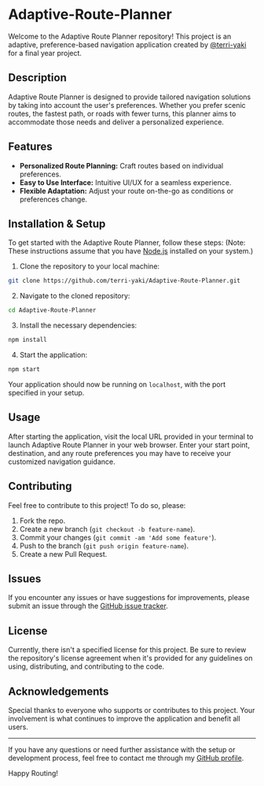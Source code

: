 # Adaptive-Route-Planner

Welcome to the Adaptive Route Planner repository! This project is an adaptive, preference-based navigation application created by [@terri-yaki](https://github.com/terri-yaki) for a final year project.

## Description

Adaptive Route Planner is designed to provide tailored navigation solutions by taking into account the user's preferences. Whether you prefer scenic routes, the fastest path, or roads with fewer turns, this planner aims to accommodate those needs and deliver a personalized experience.

## Features

- **Personalized Route Planning:** Craft routes based on individual preferences.
- **Easy to Use Interface:** Intuitive UI/UX for a seamless experience.
- **Flexible Adaptation:** Adjust your route on-the-go as conditions or preferences change.

## Installation & Setup

To get started with the Adaptive Route Planner, follow these steps:
(Note: These instructions assume that you have [Node.js](https://nodejs.org/en/) installed on your system.)

1. Clone the repository to your local machine:

```sh
git clone https://github.com/terri-yaki/Adaptive-Route-Planner.git
```

2. Navigate to the cloned repository:

```sh
cd Adaptive-Route-Planner
```

3. Install the necessary dependencies:

```sh
npm install
```

4. Start the application:

```sh
npm start
```

Your application should now be running on `localhost`, with the port specified in your setup.

## Usage

After starting the application, visit the local URL provided in your terminal to launch Adaptive Route Planner in your web browser. Enter your start point, destination, and any route preferences you may have to receive your customized navigation guidance.

## Contributing

Feel free to contribute to this project! To do so, please:

1. Fork the repo.
2. Create a new branch (`git checkout -b feature-name`).
3. Commit your changes (`git commit -am 'Add some feature'`).
4. Push to the branch (`git push origin feature-name`).
5. Create a new Pull Request.

## Issues

If you encounter any issues or have suggestions for improvements, please submit an issue through the [GitHub issue tracker](https://github.com/terri-yaki/Adaptive-Route-Planner/issues).

## License

Currently, there isn't a specified license for this project. Be sure to review the repository's license agreement when it's provided for any guidelines on using, distributing, and contributing to the code.

## Acknowledgements

Special thanks to everyone who supports or contributes to this project. Your involvement is what continues to improve the application and benefit all users.

---

If you have any questions or need further assistance with the setup or development process, feel free to contact me through my [GitHub profile](https://github.com/terri-yaki).

Happy Routing!